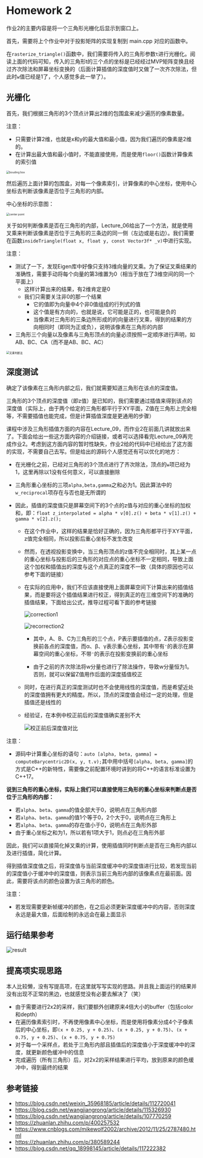 # Homework 2

作业2的主要内容是将一个三角形光栅化后显示到窗口上。

首先，需要将上个作业中对于投影矩阵的实现复制到 main.cpp 对应的函数中。

在`rasterize_triangle()`函数中，我们需要将传入的三角形参数`t`进行光栅化。阅读上面的代码可知，传入的三角形t的三个点的坐标是已经经过MVP矩阵变换且经过齐次除法和屏幕坐标变换的（后面计算插值的深度值时又做了一次齐次除法，但此时`w`值已经是1了，个人感觉多此一举了）。

## 光栅化

首先，我们根据三角形的3个顶点计算出2维的包围盒来减少遍历的像素数量。

注意：

* 只需要计算2维，也就是x和y的最大值和最小值，因为我们遍历的像素是2维的。
* 在计算出最大值和最小值时，不能直接使用，而是使用`floor()`函数计算像素的索引值

<img src="https://github.com/Orznijiang/MyImageBed/blob/main/My-Learn/Games%20101/homework/homework_notes/hw2_aabb.png?raw=true" alt="bouding box" title="bouding box" style="zoom:50%;" />

然后遍历上面计算的包围盒，对每一个像素索引，计算像素的中心坐标，使用中心坐标去判断该像素是否位于三角形的内部。

中心坐标的示意图：

<img src="https://github.com/Orznijiang/MyImageBed/blob/main/My-Learn/Games%20101/homework/homework_notes/hw2_center_point.png?raw=true" alt="center point" title="center point" style="zoom:50%;" />

关于如何判断像素是否在三角形的内部，Lecture_06给出了一个方法，就是使用叉乘来判断该像素是否位于三角形的三条边的同一侧（左边或是右边）。我们需要在函数`insideTriangle(float x, float y, const Vector3f* _v)`中进行实现。

注意：

* 测试了一下，发现Eigen库中好像只支持3维向量的叉乘。为了保证叉乘结果的准确性，需要手动将每个向量的第3维置为0（相当于放在了3维空间的同一个平面上）
  * 这样计算出来的结果，有2维肯定是0
  * 我们只需要关注非0的那一个结果
    * 它的值即为向量中4个非0值组成的行列式的值
    * 这个值是有方向的，也就是说，它可能是正的，也可能是负的
    * 当像素对三角形的三条边所形成的的向量进行叉乘，得到的结果的方向相同时（即同为正或负），说明该像素在三角形的内部
* 三角形三个向量以及像素与三角形顶点的向量必须按照一定顺序进行声明，如AB、BC、CA（而不是AB、BC、AC）

<img src="https://github.com/Orznijiang/MyImageBed/blob/main/My-Learn/Games%20101/homework/homework_notes/hw2_cross_test.png?raw=true" alt="叉乘判断法" title="叉乘判断法" style="zoom: 50%;" />

## 深度测试

确定了该像素在三角形内部之后，我们就需要知道三角形在该点的深度值。

三角形的3个顶点的深度值（即z值）是已知的，我们需要通过插值来得到该点的深度值（实际上，由于两个给定的三角形都平行于XY平面，Z值在三角形上完全相等，不需要插值也能完成，但是计算插值深度是更通用的步骤）

课程中涉及三角形插值方面的内容在Lecture_09，而作业2在前面几讲就放出来了。下面会给出一些这方面内容的介绍链接，或者可以选择看完Lecture_09再完成作业2。考虑到这方面内容的暂时性缺失，作业2给的代码中已经给出了这方面的实现，不需要自己去写。但是给出的源码个人感觉还有可以优化的地方：

* 在光栅化之前，已经对三角形的3个顶点进行了齐次除法，顶点的`w`项已经为1，这里再除以1没有任何意义，可以直接删除

* 三角形重心坐标的三项`alpha,beta,gamma`之和必为1。因此算法中的`w_reciprocal`项存在与否也是无所谓的

* 因此，插值的深度值只是屏幕空间下的3个点的z值与对应的重心坐标的加权和，即：`float z_interpolated = alpha * v[0].z() + beta * v[1].z() + gamma * v[2].z();`

  * 在这个作业中，这样的结果是恰好正确的，因为三角形都平行于XY平面，z值完全相同，所以投影后重心坐标不发生改变

  * 然而，在透视投影变换中，当三角形顶点的z值不完全相同时，其上某一点的重心坐标与投影后的三角形的对应点的重心坐标不一定相同，导致上面这个加权和插值出的深度与这个点真正的深度不一致（具体的原因也可以参考下面的链接）

  * 在实际的应用中，我们不应该直接使用上面屏幕空间下计算出来的插值结果，而是要将这个插值结果进行校正，得到真正的在三维空间下的准确的插值结果，下面给出公式，推导过程可看下面的参考链接

    ![correction1](https://github.com/Orznijiang/MyImageBed/blob/main/My-Learn/Games%20101/homework/homework_notes/hw2_recorrect1.png?raw=true "correction1")

    ![recorrection2](https://github.com/Orznijiang/MyImageBed/blob/main/My-Learn/Games%20101/homework/homework_notes/hw2_recorrect2.png?raw=true "recorrection2")

    * 其中，A、B、C为三角形的三个点，P表示要插值的点，Z表示投影变换前各点的深度值，而α、β、γ表示重心坐标，其中带有`'`的表示在屏幕空间的重心坐标，不带`'`的表示在投影变换前的重心坐标

    * 由于之前的齐次除法将w分量也进行了除法操作，导致w分量恒为1。否则，就可以保留Z值用作后面的深度插值校正

  * 同时，在进行真正的深度测试时也不会使用线性的深度值，而是希望近处的深度值拥有更大的精度。所以，顶点的深度值会经过一定的处理，但是插值还是线性的
  
  * 经验证，在本例中校正前后的深度值确实差别不大
  
    ![校正前后深度值对比](https://github.com/Orznijiang/MyImageBed/blob/main/My-Learn/Games%20101/homework/homework_notes/hw2_correction_vs.png?raw=true)

注意：

* 源码中计算重心坐标的语句：`auto [alpha, beta, gamma] = computeBarycentric2D(x, y, t.v);`其中用中括号`[alpha, beta, gamma]`的方式是C++的新特性，需要像之前配置环境时讲到的将C++的语言标准设置为C++17。



**说到三角形的重心坐标，实际上我们可以直接使用三角形的重心坐标来判断点是否位于三角形的内部：**

* 若`alpha`、`beta`、`gamma`的值全部大于0，说明点在三角形内部
* 若`alpha`、`beta`、`gamma`的值1个等于0，2个大于0，说明点在三角形上
* 若`alpha`、`beta`、`gamma`的存在值小于0，说明点在三角形外部
* 由于重心坐标之和为1，所以若有1项大于1，则点必在三角形外部

因此，我们可以直接简化掉叉乘的计算，使用插值同时判断点是否在三角形内部以及进行插值，简化计算。



得到插值深度值之后，将深度值与当前深度缓冲中的深度值进行比较，若发现当前的深度值小于缓冲中的深度值，则表示当前三角形内部的该像素点在最前面。因此，需要将该点的颜色设置为该三角形的颜色。

注意：

* 若发现需要更新帧缓冲的颜色，在之后必须更新深度缓冲中的内容，否则深度永远是最大值，后面绘制的永远会在最上面显示



## 运行结果参考

![result](https://github.com/Orznijiang/MyImageBed/blob/main/My-Learn/Games%20101/homework/homework_notes/hw2_result.png?raw=true "result")

## 提高项实现思路

本人比较懒，没有写提高项，在这里就写写实现的思路。并且我上面运行的结果并没有出现不正常的黑边，也就感觉没有必要去解决了（笑）

* 由于需要进行2x2的采样，我们要额外创建原来4倍大小的buffer（包括color和depth）
* 在遍历像素索引时，不再使用像素中心坐标，而是使用将像素分成4个子像素后的中心坐标，即`(x + 0.25, y + 0.25)`、`(x + 0.25, y + 0.75)`、`(x + 0.75, y + 0.25)`、`(x + 0.75, y + 0.75)`
* 对于每一个采样点，若处于三角形内部且插值后的深度值小于深度缓冲中的深度，就更新颜色缓冲中的信息
* 完成遍历（所有三角形）后，对2x2的采样结果进行平均，放到原来的颜色缓冲中，得到最终的结果

## 参考链接

* https://blog.csdn.net/weixin_35968185/article/details/112720041
* https://blog.csdn.net/wangjiangrong/article/details/115326930
* https://blog.csdn.net/wangjiangrong/article/details/107770259
* https://zhuanlan.zhihu.com/p/400257532
* https://www.cnblogs.com/mikewolf2002/archive/2012/11/25/2787480.html
* https://zhuanlan.zhihu.com/p/380589244
* https://blog.csdn.net/qq_18998145/article/details/117222382

